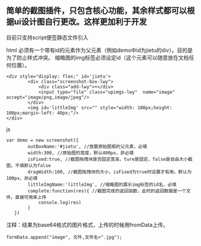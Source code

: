## 简单的截图插件，只包含核心功能，其余样式都可以根据ui设计图自行更改。这样更加利于开发

目前只支持script便签静态文件引入

html 
必须有一个带有id的元素作为父元素（例如demo中id为jietu的div）。目的是为了防止样式冲突。
缩略图的img标签必须设定id（这个元素可以随意放在文档任何位置）。

	<div style="display: flex;" id='jietu'>
			<div class="screenshot-box-lwy">
				<div class="add-lwy">+</div>
				<input type="file" class="upimgs-lwy"  name="image" accept="image/png,image/jpeg"/>
			</div>
			<img id='littleImg' src="" style="width: 100px;height: 100px;margin-left: 40px;"/>
	</div>
	
js

	var demo = new screenshot({
	   		outBoxName:'#jietu', //放置原始图框的父元素，必填
	   	    width:300, //原始图的宽度，默认400px，非必填
	   		isFixed:true, //截图拖拽块是否固定宽高，ture是固定，false是自由大小截图，不填默认为false
	   		dragWidth:100, //截图拖拽块的大小，isFixed为true时设置才有用。默认为100px，非必填
	   		littleImgName:'littleImg', //缩略图的展示img标签的id名，必填
	   		complete:function(res){ //截图完成的返回函数，此时的返回数据是一个文件。直接可用来上传
	   			console.log(res)
	   		}
	   })

注释：结果为base64格式的图片格式，上传的时候用fromData上传。

	formData.append("image", 文件,文件名+".jpg"); 
